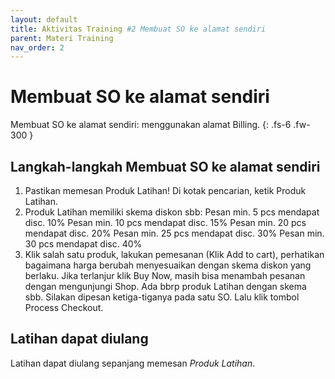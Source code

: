 ```yaml
---
layout: default
title: Aktivitas Training #2 Membuat SO ke alamat sendiri 
parent: Materi Training
nav_order: 2
---
```


# Membuat SO ke alamat sendiri
Membuat SO ke alamat sendiri: menggunakan alamat Billing. {: .fs-6 .fw-300 }

## Langkah-langkah Membuat SO ke alamat sendiri
1. Pastikan memesan Produk Latihan!  Di kotak pencarian, ketik Produk Latihan. 
2. Produk Latihan memiliki skema diskon sbb:
		Pesan min. 5 pcs mendapat disc. 10%
		Pesan min. 10 pcs mendapat disc. 15%
		Pesan min. 20 pcs mendapat disc. 20%
		Pesan min. 25 pcs mendapat disc. 30%
		Pesan min. 30 pcs mendapat disc. 40%
3. Klik salah satu produk, lakukan pemesanan (Klik Add to cart), perhatikan bagaimana harga berubah menyesuaikan dengan skema diskon yang berlaku. Jika terlanjur klik Buy Now, masih bisa menambah pesanan dengan mengunjungi Shop. Ada bbrp produk Latihan dengan skema sbb. Silakan dipesan ketiga-tiganya pada satu SO. Lalu klik tombol Process Checkout.

## Latihan dapat diulang
Latihan dapat diulang sepanjang memesan *Produk Latihan*.
